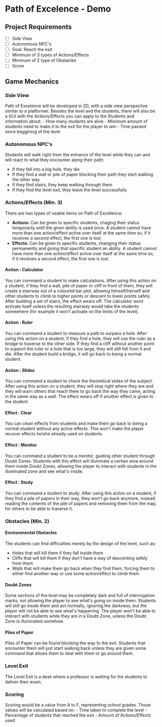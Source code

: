 # Path of Excelence - Demo
## Project Requirements
- [ ] Side View
- [ ] Autonomous NPC's
- [ ] Goal: Reach the exit
- [ ] Minimum of 3 types of Actions/Effects
- [ ] Minimum of 2 type of Obstacles
- [ ] Score
## Game Mechanics
### Side View
Path of Excelence will be developed in 2D, with a side view perspective similar to a platformer. Besides the level and the students, there will also be a GUI with the Actions/Effects you can apply to the Students and information about:
	- How many students are alive
	- Minimum amount of students need to make it to the exit for the player to win
	- Time passed since beggining of the level
### Autonomous NPC's
Students will walk right from the entrance of the level while they can and will react to what they encounter along their path:
- If they fall into a big hole, they die
- If they find a wall or pile of paper blocking their path they start walking the other way
- If they find stairs, they keep walking through them
- If they find the level exit, they leave the level successfully
### Actions/Effects (Min. 3)
There are two types of usable items on Path of Excellence:
- **Actions:** Can be given to specific students, chaging their status temporarily until the given ability is used once. A student cannot have more than one action/effect active over itself at the same time so, if it receives a second effect, the first one is lost.
- **Effects:** Can be given to specific students, changing their status permanently and giving that specific student an ability. A student cannot have more than one action/effect active over itself at the same time so, if it receives a second effect, the first one is lost.
#### Action : Calculator
You can command a student to make calculations. After using this action on a student, if they find a wall, pile of paper or cliff in front of them, they will create a stairway out of a coloured bar plot, allowing himself/herself and other students to climb to higher points or descent to lower points safely. After building a set of stairs, the effect wears off. The calculator wont activate itself unless the resulting stairway would take the students somewhere (for example it won't activate on the limits of the level).
#### Action : Ruler
You can command a student to measure a path to surpass a hole. After using this action on a student, if they find a hole, they will use the ruler as a bridge to traverse to the other side. If they find a cliff without another point to support the ruler or a hole that is too large, they will still fall from it and die. After the student build a bridge, it will go back to being a normal student.
#### Action : Slides
You can command a student to check the theoretical slides of the subject. After using this action on a student, they will stop right where they are and they will warn others that reach them to go back the way they came, acting in the same way as a wall. The effect wears off if another effect is given to the student.
#### Effect : Clear
You can clean effects from students and make them go back to being a normal student without any active effects. This won't make the player recover effects he/she already used on students.
#### Effect : Monitor
You can command a student to be a monitor, guiding other student through Doubt Zones. Students with this effect will illuminate a certain area around them inside Doubt Zones, allowing the player to interact with students in the illuminated zone and see what's inside.
#### Effect : Study
You can command a student to study. After using this action on a student, if they find a pile of papers in their way, they won't go back anymore, instead reading the contents of the pile of papers and removing them from the map, for others to be able to traverse it.
### Obstacles (Min. 2)
#### Environmental Obstacles
The students can find difficulties merely by the design of the level, such as:
- Holes that will kill them if they fall inside them
- Cliffs that will kill them if they don't have a way of descenting safely from them
- Walls that will make them go back when they find them, forcing them to either find another way or use some action/effect to climb them
#### Doubt Zones
Some sections of the level may be completely dark and full of interrogation marks, not allowing the player to see what's going on inside them. Students will still go inside them and act normally, ignoring the darkness, but the player will not be able to see what's happening. The player won't be able to interact with students while they are in a Doubt Zone, unless the Doubt Zone is illuminated somehow.
#### Piles of Paper
Piles of Paper can be found blocking the way to the exit. Students that encounter them will just start walking back unless they are given some command that allows them to deal with them or go around them.
### Level Exit
The Level Exit is a desk where a professor is waiting for the students to deliver their exam.
### Scoring
Scoring would be a value from A to F, representing school grades. Those values will be calculated based on:
	- Time taken to complete the level
	- Percentage of students that reached the exit
	- Amount of Actions/Effects used
